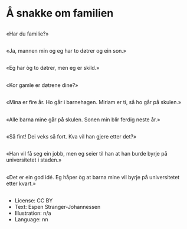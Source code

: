 # Å snakke om familien

##
«Har du familie?»

##
«Ja, mannen min og eg har to døtrer og ein son.»

##
«Eg har òg to døtrer, men eg er skild.»

##
«Kor gamle er døtrene dine?»

##
«Mina er fire år. Ho går i barnehagen. Miriam er ti, så ho går på skulen.»

##
«Alle barna mine går på skulen. Sonen min blir ferdig neste år.»

##
«Så fint! Dei veks så fort. Kva vil han gjere etter det?»

##
«Han vil få seg ein jobb, men eg seier til han at han burde byrje på universitetet i staden.»

##
«Det er ein god idé. Eg håper òg at barna mine vil byrje på universitetet etter kvart.»

##
* License: CC BY
* Text: Espen Stranger-Johannessen
* Illustration: n/a
* Language: nn
